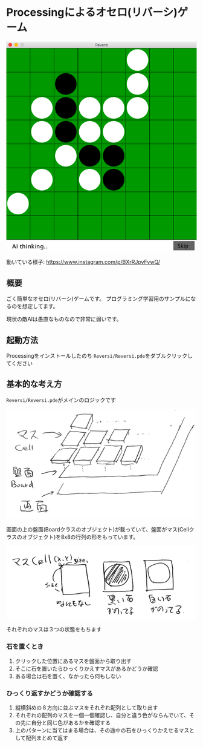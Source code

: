 Processingによるオセロ(リバーシ)ゲーム
==========================

![Sample](sample.png)

動いている様子: https://www.instagram.com/p/BXrRJpvFvwQ/

## 概要

ごく簡単なオセロ(リバーシ)ゲームです。
プログラミング学習用のサンプルになるのを想定してます。

現状の敵AIは愚直なものなので非常に弱いです。

## 起動方法

Processingをインストールしたのち `Reversi/Reversi.pde`をダブルクリックしてください


## 基本的な考え方

`Reversi/Reversi.pde`がメインのロジックです

![Basic](basic_structure.png)

画面の上の盤面(Boardクラスのオブジェクト)が載っていて、盤面がマス(Cellクラスのオブジェクト)を8x8の行列の形をもっています。

![Cell](cell.png)

それぞれのマスは３つの状態をもちます

### 石を置くとき

1. クリックした位置にあるマスを盤面から取り出す
2. そこに石を置いたらひっくりかえすマスがあるかどうか確認
3. ある場合は石を置く、なかったら何もしない

### ひっくり返すかどうか確認する

1. 縦横斜めの８方向に並ぶマスをそれぞれ配列として取り出す
1. それぞれの配列のマスを一個一個確認し、自分と違う色がならんでいて、その先に自分と同じ色があるかを確認する
1. 上のパターンに当てはまる場合は、その途中の石をひっくりかえせるマスとして配列まとめて返す




